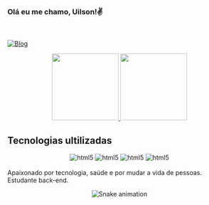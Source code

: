 ### Olá eu me chamo, Uilson!✌️
<br>


[![Blog](https://img.shields.io/badge/LinkedIn-0077B5?style=for-the-badge&logo=linkedin&logoColor=white)](https://www.linkedin.com/in/uilson-souza-566a53164/)

<div align="center">
  <a href="https://github.com/uilsonps4">
    <img height="150em" src="https://github-readme-stats.vercel.app/api?username=uilsonps4&count_private=true&include_all_commits=true&show_icons=true&theme=dracula&hide_border=false&show_owner=true"/>
    <img height="150em" src="https://github-readme-stats.vercel.app/api/top-langs/?username=uilsonps4&theme=dracula&hide_border=false&&layout=compact"/>
  </a>
</div>

## Tecnologias ultilizadas

<div style="display: inline_block" align="center">
<img alagin="center" alt="html5" src="https://img.shields.io/badge/PHP-777BB4?style=for-the-badge&logo=php&logoColor=white">
<img alagin="center" alt="html5" src="https://img.shields.io/badge/Laravel-FF2D20?style=for-the-badge&logo=laravel&logoColor=white">
<img alagin="center" alt="html5" src="https://img.shields.io/badge/JavaScript-F7DF1E?style=for-the-badge&logo=javascript&logoColor=black">
<img alagin="center" alt="html5" src="https://img.shields.io/badge/jQuery-0769AD?style=for-the-badge&logo=jquery&logoColor=white" />
</div>
<br>
Apaixonado por tecnologia, saúde e por mudar a vida de pessoas. Estudante back-end.

<div align="center">
  
  ![Snake animation](https://github.com/danielbped/danielbped/blob/output/github-contribution-grid-snake.svg)
  
</div>

